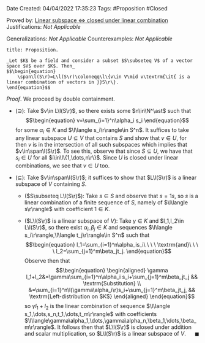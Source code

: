 <br />
<br />

Date Created: 04/04/2022 17:35:23
Tags: #Proposition #Closed

Proved by: [Linear subspace $\Leftrightarrow$ closed under linear combination](Linear%20subspace%20iff%20closed%20under%20linear%20combination.md)
Justifications: _Not Applicable_

Generalizations: _Not Applicable_
Counterexamples: _Not Applicable_

``` ad-Proposition
title: Proposition.

_Let $K$ be a field and consider a subset $S\subseteq V$ of a vector space $V$ over $K$. Then_
$$\begin{equation}
    \span\l(S\r)=L\l(S\r)\coloneqq\l\{v\in V\mid v\textrm{\it{ is a linear combination of vectors in }}S\r\}.
\end{equation}$$

```

_Proof_. We proceed by double containment.
* ($\supseteq$): Take $v\in L\l(S\r)$, so there exists some $n\in\N^\ast$ such that
$$\begin{equation}
    v=\sum_{i=1}^n\alpha_i s_i
\end{equation}$$
for some $\alpha_i\in K$ and $\l\langle s_i\r\rangle\in S^n$. It suffices to take any linear subspace $U\subseteq V$ that contains $S$ and show that $v\in U$, for then $v$ is in the intersection of all such subspaces which implies that $v\in\span\l(S\r)$. To see this, observe that since $S\subseteq U$, we have that $s_i\in U$ for all $i\in\l\{1,\dots,n\r\}$. Since $U$ is closed under linear combinations, we see that $v\in U$ too.

* ($\subseteq$): Take $v\in\span\l(S\r)$; it suffices to show that $L\l(S\r)$ is a linear subspace of $V$ containing $S$.
    * ($S\subseteq L\l(S\r)$): Take $s\in S$ and observe that $s=1s$, so $s$ is a linear combination of a finite sequence of $S$, namely of $\l\langle s\r\rangle$ with coefficient $1\in K$.

    * ($L\l(S\r)$ is a linear subspace of $V$): Take $\gamma\in K$ and $l_1,l_2\in L\l(S\r)$, so there exist $\alpha_i,\beta_j\in K$ and sequences $\l\langle s_i\r\rangle,\l\langle t_j\r\rangle\in S^n$ such that$$\begin{equation}
        l_1=\sum_{i=1}^n\alpha_is_i\ \ \ \ \textrm{and}\ \ \ \ l_2=\sum_{j=1}^m\beta_jt_j.
    \end{equation}$$
    Observe then that$$\begin{equation}
        \begin{aligned}
            \gamma l_1+l_2&=\gamma\sum_{i=1}^n\alpha_i s_i+\sum_{j=1}^m\beta_jt_j && \textrm{Substitution} \\
            &=\sum_{i=1}^n\l(\gamma\alpha_i\r)s_i+\sum_{j=1}^m\beta_jt_j, && \textrm{Left-distribution on $K$}
        \end{aligned}
    \end{equation}$$
    so $\gamma l_1+l_2$ is the linear combination of sequence $\l\langle s_1,\dots,s_n,t_1,\dots,t_m\r\rangle$ with coefficients $\l\langle\gamma\alpha_1,\dots,\gamma\alpha_n,\beta_1,\dots,\beta_m\r\rangle$. It follows then that $L\l(S\r)$ is closed under addition and scalar multiplication, so $L\l(S\r)$ is a linear subspace of $V$.<span style="float:right;">$\blacksquare$</span>
